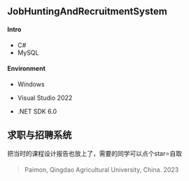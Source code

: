 ## JobHuntingAndRecruitmentSystem
#### Intro
* C#
* MySQL

#### Environment

* Windows

* Visual Studio 2022
* .NET SDK 6.0

## 求职与招聘系统
把当时的课程设计报告也放上了，需要的同学可以点个star⭐自取

> Paimon, Qingdao Agricultural University, China. 2023
